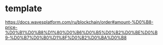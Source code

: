 # template

https://docs.wavesplatform.com/ru/blockchain/order#amount-%D0%B8-price-%D0%B1%D0%B8%D1%80%D0%B6%D0%B5%D0%B2%D0%BE%D0%B9-%D0%B7%D0%B0%D1%8F%D0%B2%D0%BA%D0%B8